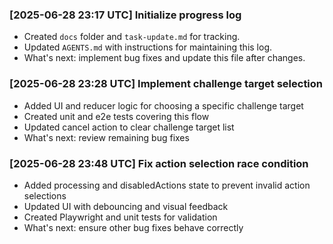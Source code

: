 ### [2025-06-28 23:17 UTC] Initialize progress log

- Created `docs` folder and `task-update.md` for tracking.
- Updated `AGENTS.md` with instructions for maintaining this log.
- What's next: implement bug fixes and update this file after changes.

### [2025-06-28 23:28 UTC] Implement challenge target selection

- Added UI and reducer logic for choosing a specific challenge target
- Created unit and e2e tests covering this flow
- Updated cancel action to clear challenge target list
- What's next: review remaining bug fixes

### [2025-06-28 23:48 UTC] Fix action selection race condition

- Added processing and disabledActions state to prevent invalid action selections
- Updated UI with debouncing and visual feedback
- Created Playwright and unit tests for validation
- What's next: ensure other bug fixes behave correctly

